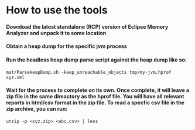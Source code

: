 # How to use the tools

#### Download the latest standalone (RCP) version of Eclipse Memory Analyzer and unpack it to some location

#### Obtain a heap dump for the specific jvm process

#### Run the headless heap dump parse script against the heap dump like so:

```
mat/ParseHeapDump.sh -keep_unreachable_objects tmp/my-jvm.hprof xyz.xml
```

#### Wait for the process to complete on its own. Once complete, it will leave a zip file in the same direactory as the hprof file. You will have all relevant reports in html/csv format in the zip file. To read a specfic csv file in the zip archive, you can run:
```
unzip -p <xyz.zip> <abc.csv> | less
```
